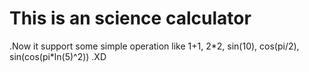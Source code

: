# This is an science calculator
.Now it support some simple operation like 1+1, 2\*2, sin(10), cos(pi/2), sin(cos(pi\*ln(5)^2))
.XD
